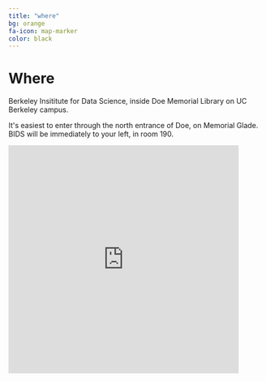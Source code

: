 ```yaml
---
title: "where"
bg: orange
fa-icon: map-marker
color: black
---
```


# Where

Berkeley Insititute for Data Science, inside Doe Memorial Library on UC Berkeley campus.

It's easiest to enter through the north entrance of Doe, on Memorial Glade. BIDS will be immediately to your left, in room 190.

<iframe height="450" width="90%" frameborder="0" style="border:0"
src="https://www.google.com/maps/embed/v1/place?q=190%20Doe%20Library%2C%20Berkeley%20CA&key=AIzaSyBcQ2Q30zhc_PtSFbDzzHC0ZI0JY9xXQeM" allowfullscreen></iframe>
